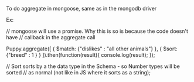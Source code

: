 To do aggregate in mongoose, same as in the mongodb driver


Ex:

// mongoose will use a promise. Why this is so is because the code doesn't have
// callback in the aggregate call

Puppy.aggregate([
        { $match: {"dislikes" : "all other animals"} },
        { $sort: {"breed" : 1 } }
    ]).then(function(result){
        console.log(result);
    });


// Sort sorts by a the data type in the Schema - so Number types will be sorted
// as normal (not like in JS where it sorts as a string);
